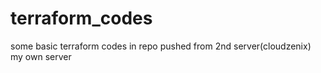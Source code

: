 # terraform_codes
some basic terraform codes in repo pushed from 2nd server(cloudzenix) my own server
